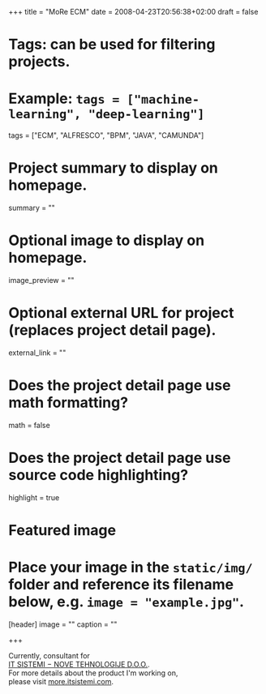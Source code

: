 +++
title = "MoRe ECM"
date = 2008-04-23T20:56:38+02:00
draft = false

# Tags: can be used for filtering projects.
# Example: `tags = ["machine-learning", "deep-learning"]`
tags = ["ECM", "ALFRESCO", "BPM", "JAVA", "CAMUNDA"]

# Project summary to display on homepage.
summary = ""

# Optional image to display on homepage.
image_preview = ""

# Optional external URL for project (replaces project detail page).
external_link = ""

# Does the project detail page use math formatting?
math = false

# Does the project detail page use source code highlighting?
highlight = true

# Featured image
# Place your image in the `static/img/` folder and reference its filename below, e.g. `image = "example.jpg"`.
[header]
image = ""
caption = ""

+++

Currently, consultant for   
[IT SISTEMI − NOVE TEHNOLOGIJE D.O.O.](http://www.itsistemi.com/).    
For more details about the product I'm working on,   
please visit [more.itsistemi.com](http://more.itsistemi.com/).